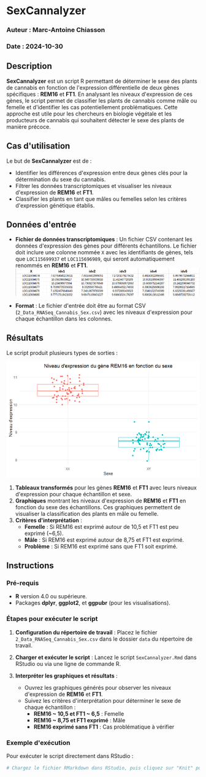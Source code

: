 # SexCannalyzer

### Auteur : Marc-Antoine Chiasson  
### Date : 2024-10-30

## Description
**SexCannalyzer** est un script R permettant de déterminer le sexe des plants de cannabis en fonction de l'expression différentielle de deux gènes spécifiques : **REM16** et **FT1**. En analysant les niveaux d'expression de ces gènes, le script permet de classifier les plants de cannabis comme mâle ou femelle et d'identifier les cas potentiellement problématiques. Cette approche est utile pour les chercheurs en biologie végétale et les producteurs de cannabis qui souhaitent détecter le sexe des plants de manière précoce.

## Cas d'utilisation
Le but de **SexCannalyzer** est de :
- Identifier les différences d'expression entre deux gènes clés pour la détermination du sexe du cannabis.
- Filtrer les données transcriptomiques et visualiser les niveaux d'expression de **REM16** et **FT1**.
- Classifier les plants en tant que mâles ou femelles selon les critères d'expression génétique établis.

## Données d'entrée
- **Fichier de données transcriptomiques** : Un fichier CSV contenant les données d'expression des gènes pour différents échantillons. Le fichier doit inclure une colonne nommée `X` avec les identifiants de gènes, tels que `LOC115699937` et `LOC115696989`, qui seront automatiquement renommés en **REM16** et **FT1**.
![Texte alternatif de l'image](images/ex_tab_csv.png)

- **Format** : Le fichier d'entrée doit être au format CSV (`2_Data_RNASeq_Cannabis_Sex.csv`) avec les niveaux d'expression pour chaque échantillon dans les colonnes.

## Résultats
Le script produit plusieurs types de sorties :

![Texte alternatif de l'image](images/REM16.png)

1. **Tableaux transformés** pour les gènes **REM16** et **FT1** avec leurs niveaux d'expression pour chaque échantillon et sexe.
2. **Graphiques** montrant les niveaux d'expression de **REM16** et **FT1** en fonction du sexe des échantillons. Ces graphiques permettent de visualiser la classification des plants en mâle ou femelle.
3. **Critères d'interprétation** :
   - **Femelle** : Si REM16 est exprimé autour de 10,5 et FT1 est peu exprimé (~6,5).
   - **Mâle** : Si REM16 est exprimé autour de 8,75 et FT1 est exprimé.
   - **Problème** : Si REM16 est exprimé sans que FT1 soit exprimé.

## Instructions

### Pré-requis
- **R** version 4.0 ou supérieure.
- Packages **dplyr**, **ggplot2**, et **ggpubr** (pour les visualisations).
  
### Étapes pour exécuter le script
1. **Configuration du répertoire de travail** : Placez le fichier `2_Data_RNASeq_Cannabis_Sex.csv` dans le dossier `data` du répertoire de travail.
  
2. **Charger et exécuter le script** : Lancez le script `SexCannalyzer.Rmd` dans RStudio ou via une ligne de commande R.

3. **Interpréter les graphiques et résultats** :
   - Ouvrez les graphiques générés pour observer les niveaux d'expression de **REM16** et **FT1**. 
   - Suivez les critères d'interprétation pour déterminer le sexe de chaque échantillon :
     - **REM16 ~ 10,5 et FT1 ~ 6,5** : Femelle
     - **REM16 ~ 8,75 et FT1 exprimé** : Mâle
     - **REM16 exprimé sans FT1** : Cas problématique à vérifier

### Exemple d'exécution
Pour exécuter le script directement dans RStudio :
   ```r
   # Chargez le fichier RMarkdown dans RStudio, puis cliquez sur "Knit" pour générer les rapports HTML et PDF.
